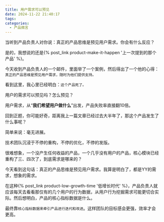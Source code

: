 ```yaml
---
title: 用户需求可以预见
date: 2024-11-22 21:40:17
tags:
categories:
  - 产品微言
---
```


当听到产品负责人对你说：真正的产品思维是预见用户需求。你会有什么反应？

<!--more-->

是的，我想说的还是{% post_link product-make-it-happen '上一次提到的那个产品' %}。

今天收到产品负责人的一个邮件，里面举了一个案例，然后得出了一个他的心得：`真正的产品思维是预见用户需求，随时为他们提供支持。`

看到这里，我心里已经明白：`这个产品死了。`

用户的需求可以预见吗？怎么预见？

用户需求，从“**我们希望用户做什么**”出发，产品失败率直接翻10倍。

回到正题，你可能好奇，距离我上一篇文章已经过去大半年了，那这个产品发生了什么事呢？

简单来说：毫无进展。

技术团队沉浸于不停的重构，不停的优化，不停的发版。

很难想象，一个没产生任何收益的产品，一个几乎没有用户的产品，核心模块已经重构了三、四次了，到底需求是哪来的？

今天看到这句话：真正的产品思维是预见用户需求。我算是明白了，都是YY的需求，想象的需求。

在这种{% post_link product-low-growth-time '低增长时代' %}，产品负责人就应该每天去看看那仅有的几个用户的行为数据，从用户行为挖掘需求可能更切合实际。然后想明白，产品的核心指标数据是什么。

最终靠`核心指标数据来牵引产品进行迭代和改进`。这样团队的目标感会更强，效率才会更高。